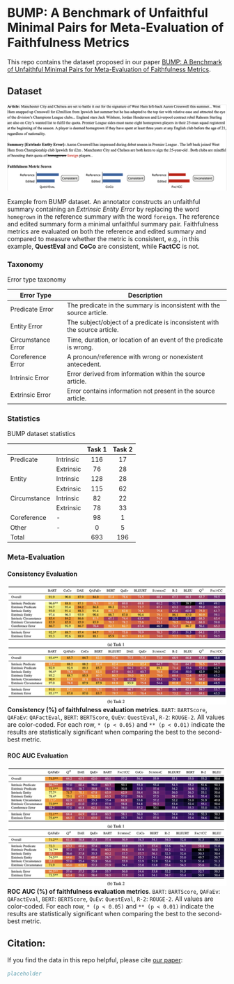 # BUMP: A Benchmark of Unfaithful Minimal Pairs for Meta-Evaluation of Faithfulness Metrics

This repo contains the dataset proposed in our paper [BUMP: A Benchmark of Unfaithful Minimal Pairs for Meta-Evaluation of Faithfulness Metrics](PlaceholderLink).

## Dataset
![](figures/hook.png)

Example from BUMP dataset. An annotator constructs an unfaithful summary containing an *Extrinsic Entity Error* by replacing the word `homegrown` in the reference summary with the word `foreign`. The reference and edited summary form a minimal unfaithful summary pair. Faithfulness metrics are evaluated on both the reference and edited summary and compared to measure whether the metric is consistent, e.g., in this example, **QuestEval** and **CoCo** are consistent, while **FactCC** is not.

### Taxonomy
Error type taxonomy

|Error Type|Description|
|---|---|
|Predicate Error|The predicate in the summary is inconsistent with the source article.|
|Entity Error|The subject/object of a predicate is inconsistent with the source article.|
|Circumstance Error|Time, duration, or location of an event of the predicate is wrong.|
|Coreference Error|A pronoun/reference with wrong or nonexistent antecedent.|
|Intrinsic Error|Error derived from information within the source article.|
|Extrinsic Error|Error contains information not present in the source article.|

### Statistics
BUMP dataset statistics

|              |           | Task 1 | Task 2 |
|--------------|-----------|:------:|:------:|
| Predicate    | Intrinsic |  116   |   17   |
|              | Extrinsic |   76   |   28   |
| Entity       | Intrinsic |  128   |   28   |
|              | Extrinsic |  115   |   62   |
| Circumstance | Intrinsic |   82   |   22   |
|              | Extrinsic |   78   |   33   |
| Coreference  | -         |   98   |   1    |
| Other        | -         |   0    |   5    |
| Total        |           |  693   |  196   |

### Meta-Evaluation
#### Consistency Evaluation
![](figures/consistency.png)
**Consistency (%) of faithfulness evaluation metrics**. `BART`: `BARTScore`, `QAFaEv`: `QAFactEval`, `BERT`: `BERTScore`, `QuEv`: `QuestEval`, `R-2`: `ROUGE-2`. All values are color-coded. For each row, `* (p < 0.05)` and `** (p < 0.01)` indicate the results are statistically significant when comparing the best to the second-best metric. 

#### ROC AUC Evaluation
![](figures/AUC_ROC.png)
**ROC AUC (%) of faithfulness evaluation metrics**. `BART`: `BARTScore`, `QAFaEv`: `QAFactEval`, `BERT`: `BERTScore`, `QuEv`: `QuestEval`, `R-2`: `ROUGE-2`. All values are color-coded. For each row, `* (p < 0.05)` and `** (p < 0.01)` indicate the results are statistically significant when comparing the best to the second-best metric. 


## Citation:
If you find the data in this repo helpful, please cite [our paper](PlaceholderLink):
```bibtex
placeholder

```